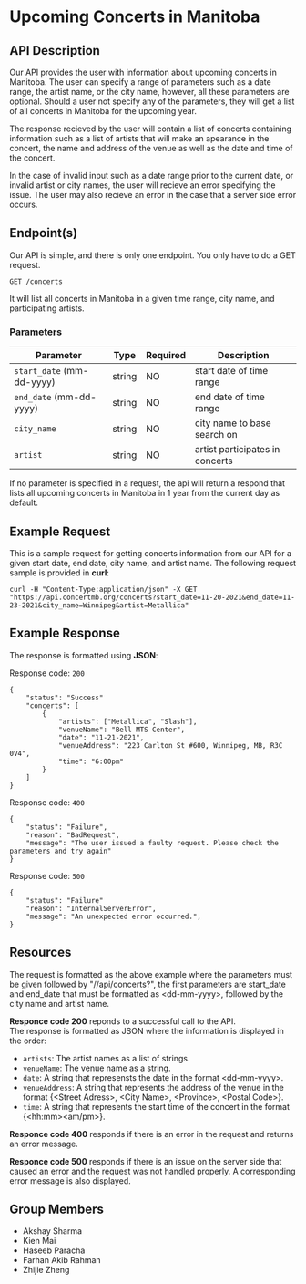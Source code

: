 # Upcoming Concerts in Manitoba
## API Description

Our API provides the user with information about upcoming concerts in Manitoba. The user can specify a range of parameters such as a date range, the artist name, or the city name, however, all these parameters are optional. Should a user not specify any of the parameters, they will get a list of all concerts in Manitoba for the upcoming year.

The response recieved by the user will contain a list of concerts containing information such as a list of artists that will make an apearance in the concert, the name and address of the venue as well as the date and time of the concert.

In the case of invalid input such as a date range prior to the current date, or invalid artist or city names, the user will recieve an error specifying the issue. The user may also recieve an error in the case that a server side error occurs.

## Endpoint(s)
Our API is simple, and there is only one endpoint. You only have to do a GET request.

```
GET /concerts
```

It will list all concerts in Manitoba in a given time range, city name, and participating artists.

### Parameters

| Parameter | Type | Required | Description |
|-----------|------|----------|-------------|
| `start_date` (mm-dd-yyyy) | string | NO | start date of time range |
| `end_date` (mm-dd-yyyy) | string | NO | end date of time range |
| `city_name` | string | NO | city name to base search on |
| `artist` | string | NO | artist participates in concerts |

If no parameter is specified in a request, the api will return a respond that lists all upcoming concerts in Manitoba in 1 year from the current day as default.

## Example Request
This is a sample request for getting concerts information from our API for a given start date, end date, city name, and artist name.
The following request sample is provided in **curl**:
```
curl -H "Content-Type:application/json" -X GET "https://api.concertmb.org/concerts?start_date=11-20-2021&end_date=11-23-2021&city_name=Winnipeg&artist=Metallica"
```
## Example Response
The response is formatted using **JSON**:

Response code: `200`

```
{
    "status": "Success"
    "concerts": [
        {
            "artists": ["Metallica", "Slash"],
            "venueName": "Bell MTS Center",
            "date": "11-21-2021",
            "venueAddress": "223 Carlton St #600, Winnipeg, MB, R3C 0V4",
            "time": "6:00pm"
        }
    ]
}
```

Response code: `400`

```
{
    "status": "Failure",
    "reason": "BadRequest",
    "message": "The user issued a faulty request. Please check the parameters and try again"
}
```

Response code: `500`

```
{
    "status": "Failure"
    "reason": "InternalServerError",
    "message": "An unexpected error occurred.",
}
```

## Resources

The request is formatted as the above example where the parameters must be given followed by "//api/concerts?", the first parameters are start_date and end_date that must be formatted as \<dd-mm-yyyy\>, followed by the city name and artist name. 

**Responce code 200** reponds to a successful call to the API.   
The response is formatted as JSON where the information is displayed in the order:  
* `artists`: The artist names as a list of strings.
* `venueName`: The venue name as a string.
* `date`: A string that represensts the date in the format \<dd-mm-yyyy\>.
* `venueAddress`: A string that represents the address of the venue in the format {\<Street Adress>, \<City Name\>, \<Province\>, \<Postal Code\>}.
* `time`: A string that represents the start time of the concert in the format {\<hh:mm\>\<am/pm\>}.  

**Responce code 400** responds if there is an error in the request and returns an error message.  

**Responce code 500** responds if there is an issue on the server side that caused an error and the request was not handled properly. A corresponding error message is also displayed.


## Group Members

* Akshay Sharma
* Kien Mai
* Haseeb Paracha
* Farhan Akib Rahman
* Zhijie Zheng
